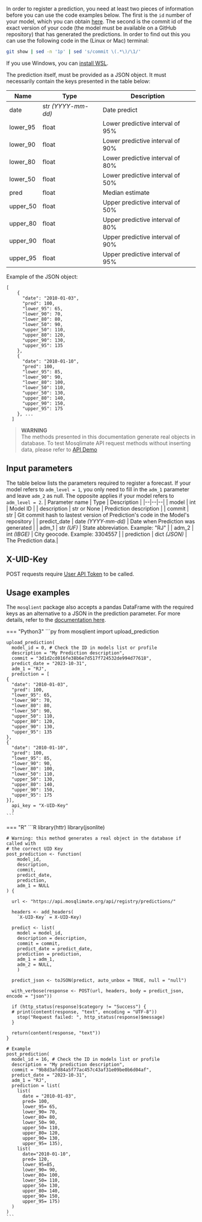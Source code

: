 In order to register a prediction, you need at least two pieces of information before you can use the code examples below. The first is the `id` number of your model, which you can obtain [here](https://api.mosqlimate.org/models/). The second is the commit id of the exact version of your code (the model must be available on a GitHub repository) that has generated the predictions. In order to find out this you can use the following code in the (Linux or Mac) terminal:

```bash
git show | sed -n '1p' | sed 's/commit \(.*\)/\1/'
``` 

If you use Windows, you can [install WSL](https://ubuntu.com/tutorials/install-ubuntu-on-wsl2-on-windows-11-with-gui-support#1-overview).

The prediction itself, must be provided as a JSON object. It must necessarily contain the keys presented in the table below:

| Name | Type | Description |
|--|--|--|
| date | str _(YYYY-mm-dd)_ | Date predict | 
| lower_95 | float | Lower predictive interval of 95% |
| lower_90 | float | Lower predictive interval of 90% |
| lower_80 | float| Lower predictive interval of 80% |
| lower_50 | float | Lower predictive interval of 50% |
| pred | float | Median estimate |
| upper_50 | float | Upper predictive interval of 50% |
| upper_80 | float | Upper predictive interval of 80% |
| upper_90 | float | Upper predictive interval of 90% |
| upper_95 | float | Upper predictive interval of 95% |

Example of the JSON object: 

```
[
    {
      "date": "2010-01-03",
      "pred": 100,
      "lower_95": 65,
      "lower_90": 70,
      "lower_80": 80,
      "lower_50": 90,
      "upper_50": 110,
      "upper_80": 120,
      "upper_90": 130,
      "upper_95": 135
    },
    {
      "date": "2010-01-10",
      "pred": 100,
      "lower_95": 85,
      "lower_90": 90,
      "lower_80": 100,
      "lower_50": 110,
      "upper_50": 130,
      "upper_80": 140,
      "upper_90": 150,
      "upper_95": 175
    }, ...
  ]
```

> **WARNING**  
> The methods presented in this documentation generate real objects in database. To test Mosqlimate API request methods without inserting data, please refer to [API Demo](https://api.mosqlimate.org/api/docs)

## Input parameters 
The table below lists the parameters required to register a forecast. If your model refers to `adm_level = 1`, you only need to fill in the `adm_1` parameter and leave `adm_2` as null. The opposite applies if your model refers to `adm_level = 2`.
| Parameter name | Type | Description |
|--|--|--|
| model | int | Model ID | 
| description | str or None | Prediction description |
| commit | str | Git commit hash to lastest version of Prediction's code in the Model's repository |
| predict_date | date _(YYYY-mm-dd)_ | Date when Prediction was generated |
| adm_1 | str _(UF)_ | State abbreviation. Example: "RJ" |
| adm_2 | int _(IBGE)_ | City geocode. Example: 3304557 |
| prediction | dict _(JSON)_ | The Prediction data.|

## X-UID-Key
POST requests require [User API Token](uid-key.md) to be called.

## Usage examples

The `mosqlient` package also accepts a pandas DataFrame with the required keys as an alternative to a JSON in the prediction parameter. For more details, refer to the [documentation here](https://mosqlimate-client.readthedocs.io/en/latest/tutorials/API/registry/).


=== "Python3"
    ```py
    from mosqlient import upload_prediction

    upload_prediction(
      model_id = 0, # Check the ID in models list or profile
      description = "My Prediction description",
      commit = "3d1d2cd016fe38b6e7d517f724532de994d77618",
      predict_date = "2023-10-31",
      adm_1 = "RJ",
      prediction = [
    {
      "date": "2010-01-03",
      "pred": 100,
      "lower_95": 65,
      "lower_90": 70,
      "lower_80": 80,
      "lower_50": 90,
      "upper_50": 110,
      "upper_80": 120,
      "upper_90": 130,
      "upper_95": 135
    },
    {
      "date": "2010-01-10",
      "pred": 100,
      "lower_95": 85,
      "lower_90": 90,
      "lower_80": 100,
      "lower_50": 110,
      "upper_50": 130,
      "upper_80": 140,
      "upper_90": 150,
      "upper_95": 175
    }], 
      api_key = "X-UID-Key"
      )
    ```

=== "R"
    ```R
    library(httr)
    library(jsonlite)

    # Warning: this method generates a real object in the database if called with
    # the correct UID Key
    post_prediction <- function(
        model_id,
        description,
        commit,
        predict_date,
        prediction,
        adm_1 = NULL
    ) {
      
      url <- "https://api.mosqlimate.org/api/registry/predictions/"
      
      headers <- add_headers(
        `X-UID-Key` = X-UID-Key)
      
      predict <- list(
        model = model_id,
        description = description,
        commit = commit,
        predict_date = predict_date,
        prediction = prediction,
        adm_1 = adm_1, 
        adm_2 = NULL,
        )
      
      predict_json <- toJSON(predict, auto_unbox = TRUE, null = "null")
      
      with_verbose(response <- POST(url, headers, body = predict_json, encode = "json"))
      
      if (http_status(response)$category != "Success") {
      # print(content(response, "text", encoding = "UTF-8"))
        stop("Request failed: ", http_status(response)$message)
      }
      
      return(content(response, "text"))
    }

    # Example
    post_prediction(
      model_id = 16, # Check the ID in models list or profile
      description = "My prediction description",
      commit = "9b8d3afd84a5f77ac457c43af31e09be0b6d04af",
      predict_date = "2023-10-31",
      adm_1 = "RJ",
      prediction = list(
        list(
          date = "2010-01-03",
          pred= 100,
          lower_95= 65,
          lower_90= 70,
          lower_80= 80,
          lower_50= 90,
          upper_50= 110,
          upper_80= 120,
          upper_90= 130,
          upper_95= 135),
        list(
          date="2010-01-10",
          pred= 120,
          lower_95=85,
          lower_90= 90,
          lower_80= 100,
          lower_50= 110,
          upper_50= 130,
          upper_80= 140,
          upper_90= 150,
          upper_95= 175)
      )
    )
    ```
